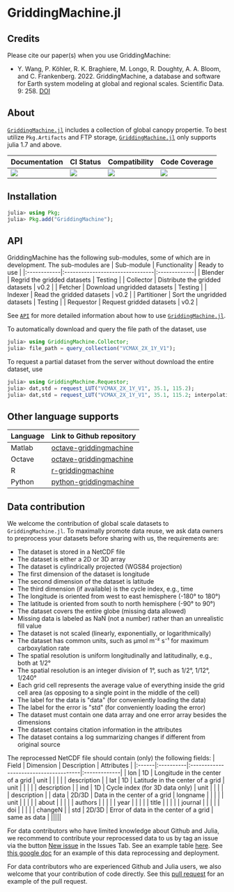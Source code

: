 # GriddingMachine.jl

<!-- Links and shortcuts -->
[gm-url]: https://github.com/CliMA/GriddingMachine.jl
[gm-api]: https://CliMA.github.io/GriddingMachine.jl/stable/API/

[dev-img]: https://img.shields.io/badge/docs-dev-blue.svg
[dev-url]: https://CliMA.github.io/GriddingMachine.jl/dev/

[st-img]: https://github.com/CliMA/GriddingMachine.jl/workflows/JuliaStable/badge.svg?branch=main
[st-url]: https://github.com/CliMA/GriddingMachine.jl/actions?query=branch%3A"main"++workflow%3A"JuliaStable"

[min-img]: https://github.com/CliMA/GriddingMachine.jl/workflows/Julia-1.7/badge.svg?branch=main
[min-url]: https://github.com/CliMA/GriddingMachine.jl/actions?query=branch%3A"main"++workflow%3A"Julia-1.7"

[cov-img]: https://codecov.io/gh/CliMA/GriddingMachine.jl/branch/main/graph/badge.svg
[cov-url]: https://codecov.io/gh/CliMA/GriddingMachine.jl


## Credits
Please cite our paper(s) when you use GriddingMachine:

- Y. Wang, P. Köhler, R. K. Braghiere, M. Longo, R. Doughty, A. A. Bloom, and C. Frankenberg. 2022.
  GriddingMachine, a database and software for Earth system modeling at global and regional scales.
  Scientific Data. 9: 258.
  [DOI](https://doi.org/10.1038/s41597-022-01346-x)


## About
[`GriddingMachine.jl`][gm-url] includes a collection of global canopy propertie. To best utilize `Pkg.Artifacts` and FTP storage, [`GriddingMachine.jl`][gm-url] only supports julia 1.7 and above.

| Documentation           | CI Status             | Compatibility           | Code Coverage           |
|:------------------------|:----------------------|:------------------------|:------------------------|
| [![][dev-img]][dev-url] | [![][st-img]][st-url] | [![][min-img]][min-url] | [![][cov-img]][cov-url] |


## Installation
```julia
julia> using Pkg;
julia> Pkg.add("GriddingMachine");
```


## API
GriddingMachine has the following sub-modules, some of which are in development. The sub-modules are
| Sub-module  | Functionality                   | Ready to use |
|:------------|:--------------------------------|:-------------|
| Blender     | Regrid the gridded datasets     | Testing      |
| Collector   | Distribute the gridded datasets | v0.2         |
| Fetcher     | Download ungridded datasets     | Testing      |
| Indexer     | Read the gridded datasets       | v0.2         |
| Partitioner | Sort the ungridded datasets     | Testing      |
| Requestor   | Request gridded datasets        | v0.2         |

See [`API`][gm-api] for more detailed information about how to use [`GriddingMachine.jl`][gm-url].

To automatically download and query the file path of the dataset, use
```julia
julia> using GriddingMachine.Collector;
julia> file_path = query_collection("VCMAX_2X_1Y_V1");
```

To request a partial dataset from the server without download the entire dataset, use
```julia
julia> using GriddingMachine.Requestor;
julia> dat,std = request_LUT("VCMAX_2X_1Y_V1", 35.1, 115.2);
julia> dat,std = request_LUT("VCMAX_2X_1Y_V1", 35.1, 115.2; interpolation=true);
```


## Other language supports
| Language | Link to Github repository                                                   |
|:---------|:----------------------------------------------------------------------------|
| Matlab   | [octave-griddingmachine](https://github.com/Yujie-W/octave-griddingmachine) |
| Octave   | [octave-griddingmachine](https://github.com/Yujie-W/octave-griddingmachine) |
| R        | [r-griddingmachine](https://github.com/Yujie-W/r-griddingmachine)           |
| Python   | [python-griddingmachine](https://github.com/Yujie-W/python-griddingmachine) |


## Data contribution
We welcome the contribution of global scale datasets to `GriddingMachine.jl`. To maximally promote data reuse, we ask data owners to preprocess your datasets before sharing with us, the requirements
    are:
- The dataset is stored in a NetCDF file
- The dataset is either a 2D or 3D array
- The dataset is cylindrically projected (WGS84 projection)
- The first dimension of the dataset is longitude
- The second dimension of the dataset is latitude
- The third dimension (if available) is the cycle index, e.g., time
- The longitude is oriented from west to east hemisphere (-180° to 180°)
- The latitude is oriented from south to north hemisphere (-90° to 90°)
- The dataset covers the entire globe (missing data allowed)
- Missing data is labeled as NaN (not a number) rather than an unrealistic fill value
- The dataset is not scaled (linearly, exponentially, or logarithmically)
- The dataset has common units, such as μmol m⁻² s⁻¹ for maximum carboxylation rate
- The spatial resolution is uniform longitudinally and latitudinally, e.g., both at 1/2°
- The spatial resolution is an integer division of 1°, such as 1/2°, 1/12°, 1/240°
- Each grid cell represents the average value of everything inside the grid cell area (as opposing to a single point in the middle of the cell)
- The label for the data is "data" (for conveniently loading the data)
- The label for the error is "std" (for conveniently loading the error)
- The dataset must contain one data array and one error array besides the dimensions
- The dataset contains citation information in the attributes
- The dataset contains a log summarizing changes if different from original source

The reprocessed NetCDF file should contain (only) the following fields:
| Field | Dimension | Description                           | Attributes   |
|:------|:----------|:--------------------------------------|:-------------|
| lon   | 1D        | Longitude in the center of a grid     | unit         |
|       |           |                                       | description  |
| lat   | 1D        | Latitude in the center of a grid      | unit         |
|       |           |                                       | description  |
| ind   | 1D        | Cycle index (for 3D data only)        | unit         |
|       |           |                                       | description  |
| data  | 2D/3D     | Data in the center of a grid          | longname     |
|       |           |                                       | unit         |
|       |           |                                       | about        |
|       |           |                                       | authors      |
|       |           |                                       | year         |
|       |           |                                       | title        |
|       |           |                                       | journal      |
|       |           |                                       | doi          |
|       |           |                                       | changeN      |
| std   | 2D/3D     | Error of data in the center of a grid | same as data |
|||||

For data contributors who have limited knowledge about Github and Julia, we recommend to contribute your reprocessed data to us by tag an issue via the button
    [New issue](https://github.com/CliMA/GriddingMachine.jl/issues) in the Issues Tab. See an example table [here](https://github.com/CliMA/GriddingMachine.jl/issues/62#issuecomment-1097063134). See
    [this google doc](https://docs.google.com/document/d/1Q1M9SZAG_domwy8Awe5iFNZRv53RDkNG29qVuQQFYG4/edit?usp=sharing) for an example of this data reprocessing and deployment.

For data contributors who are experienced Github and Julia users, we also welcome that your contribution of code directly. See this [pull request](https://github.com/CliMA/GriddingMachine.jl/pull/68)
    for an example of the pull request.
